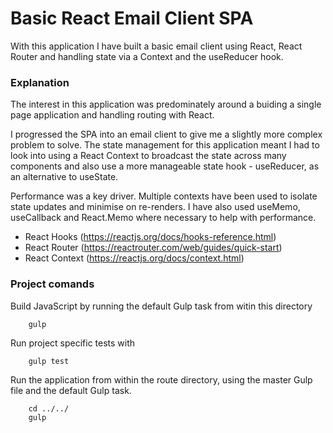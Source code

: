 # Basic React Email Client SPA

With this application I have built a basic email client using React, React Router and handling state via a Context and the useReducer hook.

### Explanation ###

The interest in this application was predominately around a buiding a single page application and handling routing with React.

I progressed the SPA into an email client to give me a slightly more complex problem to solve. The state management for this application meant I had to look into using a React Context to broadcast the state across many components and also use a more manageable state hook - useReducer, as an alternative to useState.

Performance was a key driver. Multiple contexts have been used to isolate state updates and minimise on re-renders. I have also used useMemo, useCallback and React.Memo where necessary to help with performance.

- React Hooks (https://reactjs.org/docs/hooks-reference.html)
- React Router (https://reactrouter.com/web/guides/quick-start)
- React Context (https://reactjs.org/docs/context.html)

### Project comands ###

Build JavaScript by running the default Gulp task from witin this directory
```
    gulp
```
Run project specific tests with
```
    gulp test
```

Run the application from within the route directory, using the master Gulp file and the default Gulp task.
```
    cd ../../
    gulp
```